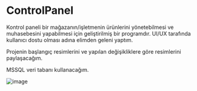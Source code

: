 # ControlPanel

Kontrol paneli bir mağazanın/işletmenin ürünlerini yönetebilmesi ve muhasebesini yapabilmesi için geliştirilmiş bir programdır. 
UI/UX tarafında kullanıcı dostu olması adına elimden geleni yaptım.

Projenin başlangıç resimlerini ve yapılan değişikliklere göre resimlerini paylaşacağım.

MSSQL veri tabanı kullanacağım.

![image](https://user-images.githubusercontent.com/79106716/233081195-5e3b47bc-db45-4e0e-afcf-d5af4306e64e.png)
